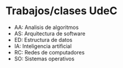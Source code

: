 # Trabajos/clases UdeC
 - AA: Analisis de algoritmos
 - AS: Arquitectura de software
 - ED: Estructura de datos
 - IA: Inteligencia artificial
 - RC: Redes de computadores
 - SO: Sistemas operativos
